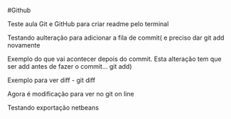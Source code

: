#Github


Teste aula Git e GitHub para criar readme pelo terminal

Testando aulteração para adicionar a fila de commit( e preciso dar git add novamente

Exemplo do que vai acontecer depois do commit. Esta alteração tem que ser add antes de fazer o commit... git add)

Exemplo para ver diff - git diff


Agora é modificação para ver no git on line

Testando exportação netbeans
